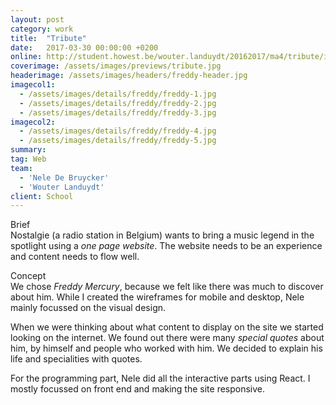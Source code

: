 ```yaml
---
layout: post
category: work
title:  "Tribute"
date:   2017-03-30 00:00:00 +0200
online: http://student.howest.be/wouter.landuydt/20162017/ma4/tribute/index.html
coverimage: /assets/images/previews/tribute.jpg
headerimage: /assets/images/headers/freddy-header.jpg
imagecol1:
  - /assets/images/details/freddy/freddy-1.jpg
  - /assets/images/details/freddy/freddy-2.jpg
  - /assets/images/details/freddy/freddy-3.jpg
imagecol2:
  - /assets/images/details/freddy/freddy-4.jpg
  - /assets/images/details/freddy/freddy-5.jpg
summary:
tag: Web
team:
  - 'Nele De Bruycker'
  - 'Wouter Landuydt'
client: School
---
```


<span class="post-content-text-subtitle" >Brief</span><br/>
Nostalgie (a radio station in Belgium) wants to bring a music legend in the spotlight using a *one page website*. The website needs to be an experience and content needs to flow well.

<span class="post-content-text-subtitle" >Concept</span><br/>
We chose *Freddy Mercury*, because we felt like there was much to discover about him. While I created the wireframes for mobile and desktop, Nele mainly focussed on the visual design.

When we were thinking about what content to display on the site we started looking on the internet. We found out there were many *special quotes* about him, by himself and people who worked with him. We decided to explain his life and specialities with quotes.

For the programming part, Nele did all the interactive parts using React. I mostly focussed on front end and making the site responsive.
